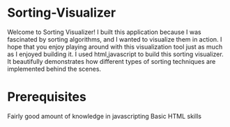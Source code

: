 # Sorting-Visualizer

Welcome to Sorting Visualizer! I built this application because I was fascinated by sorting algorithms, and I wanted to visualize them in action. I hope that you enjoy playing around with this visualization tool just as much as I enjoyed building it. 
I used html,javascript to build this sorting visualizer. 
It beautifully demonstrates how different types of sorting techniques are implemented behind the scenes.

# Prerequisites

Fairly good amount of knowledge in javascripting
Basic HTML skills
